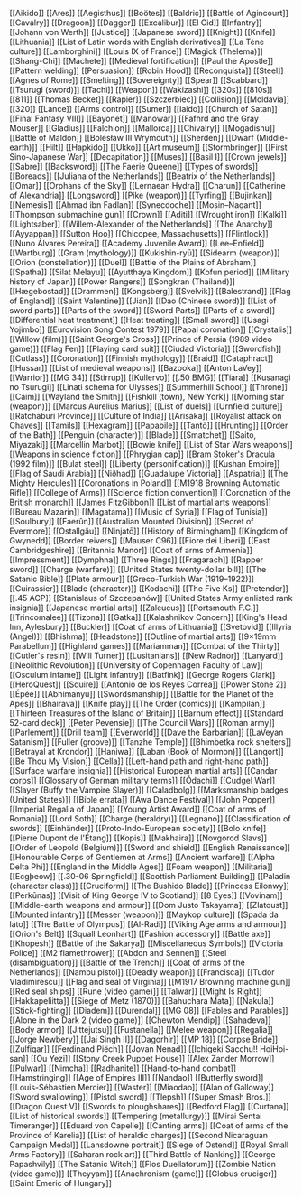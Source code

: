 [[Aikido]]
[[Ares]]
[[Aegisthus]]
[[Boötes]]
[[Baldric]]
[[Battle of Agincourt]]
[[Cavalry]]
[[Dragoon]]
[[Dagger]]
[[Excalibur]]
[[El Cid]]
[[Infantry]]
[[Johann von Werth]]
[[Justice]]
[[Japanese sword]]
[[Knight]]
[[Knife]]
[[Lithuania]]
[[List of Latin words with English derivatives]]
[[La Tène culture]]
[[Lamborghini]]
[[Louis IX of France]]
[[Magick (Thelema)]]
[[Shang-Chi]]
[[Machete]]
[[Medieval fortification]]
[[Paul the Apostle]]
[[Pattern welding]]
[[Persuasion]]
[[Robin Hood]]
[[Reconquista]]
[[Steel]]
[[Agnes of Rome]]
[[Smelting]]
[[Sovereignty]]
[[Spear]]
[[Scabbard]]
[[Tsurugi (sword)]]
[[Tachi]]
[[Weapon]]
[[Wakizashi]]
[[320s]]
[[810s]]
[[811]]
[[Thomas Becket]]
[[Rapier]]
[[Szczerbiec]]
[[Collision]]
[[Moldavia]]
[[320]]
[[Lance]]
[[Arms control]]
[[Sumer]]
[[Iaido]]
[[Church of Satan]]
[[Final Fantasy VIII]]
[[Bayonet]]
[[Manowar]]
[[Fafhrd and the Gray Mouser]]
[[Gladius]]
[[Falchion]]
[[Mallorca]]
[[Chivalry]]
[[Mogadishu]]
[[Battle of Maldon]]
[[Bolesław III Wrymouth]]
[[Sherden]]
[[Dwarf (Middle-earth)]]
[[Hilt]]
[[Hapkido]]
[[Ukko]]
[[Art museum]]
[[Stormbringer]]
[[First Sino-Japanese War]]
[[Decapitation]]
[[Muses]]
[[Basil I]]
[[Crown jewels]]
[[Sabre]]
[[Backsword]]
[[The Faerie Queene]]
[[Types of swords]]
[[Boreads]]
[[Juliana of the Netherlands]]
[[Beatrix of the Netherlands]]
[[Omar]]
[[Orphans of the Sky]]
[[Lernaean Hydra]]
[[Charun]]
[[Catherine of Alexandria]]
[[Longsword]]
[[Pike (weapon)]]
[[Tyrfing]]
[[Bujinkan]]
[[Nemesis]]
[[Ahmad ibn Fadlan]]
[[Synecdoche]]
[[Mosin–Nagant]]
[[Thompson submachine gun]]
[[Crown]]
[[Aditi]]
[[Wrought iron]]
[[Kalki]]
[[Lightsaber]]
[[Willem-Alexander of the Netherlands]]
[[The Anarchy]]
[[Ayyappan]]
[[Sutton Hoo]]
[[Chicopee, Massachusetts]]
[[Flintlock]]
[[Nuno Álvares Pereira]]
[[Academy Juvenile Award]]
[[Lee–Enfield]]
[[Wartburg]]
[[Gram (mythology)]]
[[Kukishin-ryū]]
[[Sidearm (weapon)]]
[[Orion (constellation)]]
[[Duel]]
[[Battle of the Plains of Abraham]]
[[Spatha]]
[[Silat Melayu]]
[[Ayutthaya Kingdom]]
[[Kofun period]]
[[Military history of Japan]]
[[Power Rangers]]
[[Songkran (Thailand)]]
[[Hægebostad]]
[[Drammen]]
[[Kongsberg]]
[[Svelvik]]
[[Balestrand]]
[[Flag of England]]
[[Saint Valentine]]
[[Jian]]
[[Dao (Chinese sword)]]
[[List of sword parts]]
[[Parts of the sword]]
[[Sword Parts]]
[[Parts of a sword]]
[[Differential heat treatment]]
[[Heat treating]]
[[Small sword]]
[[Usagi Yojimbo]]
[[Eurovision Song Contest 1979]]
[[Papal coronation]]
[[Crystalis]]
[[Willow (film)]]
[[Saint George's Cross]]
[[Prince of Persia (1989 video game)]]
[[Flag Fen]]
[[Playing card suit]]
[[Ciudad Victoria]]
[[Swordfish]]
[[Cutlass]]
[[Coronation]]
[[Finnish mythology]]
[[Braid]]
[[Cataphract]]
[[Hussar]]
[[List of medieval weapons]]
[[Bazooka]]
[[Anton LaVey]]
[[Warrior]]
[[MG 34]]
[[Stirrup]]
[[Kullervo]]
[[.50 BMG]]
[[Tiara]]
[[Kusanagi no Tsurugi]]
[[Linati schema for Ulysses]]
[[Summerhill School]]
[[Throne]]
[[Caim]]
[[Wayland the Smith]]
[[Fishkill (town), New York]]
[[Morning star (weapon)]]
[[Marcus Aurelius Marius]]
[[List of duels]]
[[Urnfield culture]]
[[Ratchaburi Province]]
[[Culture of India]]
[[Arisaka]]
[[Royalist attack on Chaves]]
[[Tamils]]
[[Hexagram]]
[[Papabile]]
[[Tantō]]
[[Hrunting]]
[[Order of the Bath]]
[[Penguin (character)]]
[[Blade]]
[[Smatchet]]
[[Saito, Miyazaki]]
[[Marcellin Marbot]]
[[Bowie knife]]
[[List of Star Wars weapons]]
[[Weapons in science fiction]]
[[Phrygian cap]]
[[Bram Stoker's Dracula (1992 film)]]
[[Bulat steel]]
[[Liberty (personification)]]
[[Kushan Empire]]
[[Flag of Saudi Arabia]]
[[Niðhad]]
[[Guadalupe Victoria]]
[[Aspatria]]
[[The Mighty Hercules]]
[[Coronations in Poland]]
[[M1918 Browning Automatic Rifle]]
[[College of Arms]]
[[Science fiction convention]]
[[Coronation of the British monarch]]
[[James FitzGibbon]]
[[List of martial arts weapons]]
[[Bureau Mazarin]]
[[Magatama]]
[[Music of Syria]]
[[Flag of Tunisia]]
[[Soulbury]]
[[Faerûn]]
[[Australian Mounted Division]]
[[Secret of Evermore]]
[[Ostallgäu]]
[[Ninjatō]]
[[History of Birmingham]]
[[Kingdom of Gwynedd]]
[[Border reivers]]
[[Mauser C96]]
[[Fiore dei Liberi]]
[[East Cambridgeshire]]
[[Britannia Manor]]
[[Coat of arms of Armenia]]
[[Impressment]]
[[Dymphna]]
[[Three Rings]]
[[Fragarach]]
[[Rapper sword]]
[[Charge (warfare)]]
[[United States twenty-dollar bill]]
[[The Satanic Bible]]
[[Plate armour]]
[[Greco-Turkish War (1919–1922)]]
[[Cuirassier]]
[[Blade (character)]]
[[Kodachi]]
[[The Five Ks]]
[[Pretender]]
[[.45 ACP]]
[[Stanislaus of Szczepanów]]
[[United States Army enlisted rank insignia]]
[[Japanese martial arts]]
[[Zaleucus]]
[[Portsmouth F.C.]]
[[Trincomalee]]
[[Tizona]]
[[Gatka]]
[[Kalashnikov Concern]]
[[King's Head Inn, Aylesbury]]
[[Buckler]]
[[Coat of arms of Lithuania]]
[[Svetovid]]
[[Illyria (Angel)]]
[[Bhishma]]
[[Headstone]]
[[Outline of martial arts]]
[[9×19mm Parabellum]]
[[Highland games]]
[[Mariamman]]
[[Combat of the Thirty]]
[[Cutler's resin]]
[[Will Turner]]
[[Lusitanians]]
[[New Radnor]]
[[Lanyard]]
[[Neolithic Revolution]]
[[University of Copenhagen Faculty of Law]]
[[Osculum infame]]
[[Light infantry]]
[[Batfink]]
[[George Rogers Clark]]
[[HeroQuest]]
[[Squire]]
[[Antonio de los Reyes Correa]]
[[Power Stone 2]]
[[Épée]]
[[Abhimanyu]]
[[Swordsmanship]]
[[Battle for the Planet of the Apes]]
[[Bhairava]]
[[Knife play]]
[[The Order (comics)]]
[[Kampilan]]
[[Thirteen Treasures of the Island of Britain]]
[[Barnum effect]]
[[Standard 52-card deck]]
[[Peter Pevensie]]
[[The Council Wars]]
[[Roman army]]
[[Parlement]]
[[Drill team]]
[[Everworld]]
[[Dave the Barbarian]]
[[LaVeyan Satanism]]
[[Fuller (groove)]]
[[Tanzhe Temple]]
[[Bhimbetka rock shelters]]
[[Betrayal at Krondor]]
[[Haniwa]]
[[Laban (Book of Mormon)]]
[[Langort]]
[[Be Thou My Vision]]
[[Cella]]
[[Left-hand path and right-hand path]]
[[Surface warfare insignia]]
[[Historical European martial arts]]
[[Candar corps]]
[[Glossary of German military terms]]
[[Ōdachi]]
[[Cudgel War]]
[[Slayer (Buffy the Vampire Slayer)]]
[[Caladbolg]]
[[Marksmanship badges (United States)]]
[[Bible errata]]
[[Awa Dance Festival]]
[[John Popper]]
[[Imperial Regalia of Japan]]
[[Young Artist Award]]
[[Coat of arms of Romania]]
[[Lord Soth]]
[[Charge (heraldry)]]
[[Legnano]]
[[Classification of swords]]
[[Einhänder]]
[[Proto-Indo-European society]]
[[Bolo knife]]
[[Pierre Dupont de l'Étang]]
[[Kopis]]
[[Makhaira]]
[[Novgorod Slavs]]
[[Order of Leopold (Belgium)]]
[[Sword and shield]]
[[English Renaissance]]
[[Honourable Corps of Gentlemen at Arms]]
[[Ancient warfare]]
[[Alpha Delta Phi]]
[[England in the Middle Ages]]
[[Foam weapon]]
[[Militaria]]
[[Ecgþeow]]
[[.30-06 Springfield]]
[[Scottish Parliament Building]]
[[Paladin (character class)]]
[[Cruciform]]
[[The Bushido Blade]]
[[Princess Eilonwy]]
[[Perkūnas]]
[[Visit of King George IV to Scotland]]
[[8 Eyes]]
[[Vovinam]]
[[Middle-earth weapons and armour]]
[[Dom Justo Takayama]]
[[Zlatoust]]
[[Mounted infantry]]
[[Messer (weapon)]]
[[Maykop culture]]
[[Spada da lato]]
[[The Battle of Olympus]]
[[Al-Radi]]
[[Viking Age arms and armour]]
[[Orion's Belt]]
[[Squall Leonhart]]
[[Fashion accessory]]
[[Battle axe]]
[[Khopesh]]
[[Battle of the Sakarya]]
[[Miscellaneous Symbols]]
[[Victoria Police]]
[[M2 flamethrower]]
[[Abdon and Sennen]]
[[Steel (disambiguation)]]
[[Battle of the Trench]]
[[Coat of arms of the Netherlands]]
[[Nambu pistol]]
[[Deadly weapon]]
[[Francisca]]
[[Tudor Vladimirescu]]
[[Flag and seal of Virginia]]
[[M1917 Browning machine gun]]
[[Red seal ships]]
[[Rune (video game)]]
[[Talwar]]
[[Might Is Right]]
[[Hakkapeliitta]]
[[Siege of Metz (1870)]]
[[Bahuchara Mata]]
[[Nakula]]
[[Stick-fighting]]
[[Diadem]]
[[Durendal]]
[[MG 08]]
[[Fables and Parables]]
[[Alone in the Dark 2 (video game)]]
[[Chewton Mendip]]
[[Sahadeva]]
[[Body armor]]
[[Jittejutsu]]
[[Fustanella]]
[[Melee weapon]]
[[Regalia]]
[[Jorge Newbery]]
[[Jai Singh II]]
[[Dagorhir]]
[[MP 18]]
[[Corpse Bride]]
[[Zulfiqar]]
[[Ferdinand Piëch]]
[[Jovan Nenad]]
[[Ichigeki Sacchu!! HoiHoi-san]]
[[Ou Yezi]]
[[Stony Creek Puppet House]]
[[Alex Zander Morrow]]
[[Pulwar]]
[[Nimcha]]
[[Radhanite]]
[[Hand-to-hand combat]]
[[Hamstringing]]
[[Age of Empires III]]
[[Nandao]]
[[Butterfly sword]]
[[Louis-Sébastien Mercier]]
[[Waster]]
[[Miaodao]]
[[Alan of Galloway]]
[[Sword swallowing]]
[[Pistol sword]]
[[Tlepsh]]
[[Super Smash Bros.]]
[[Dragon Quest V]]
[[Swords to ploughshares]]
[[Bedford Flag]]
[[Curtana]]
[[List of historical swords]]
[[Tempering (metallurgy)]]
[[Mirai Sentai Timeranger]]
[[Eduard von Capelle]]
[[Canting arms]]
[[Coat of arms of the Province of Karelia]]
[[List of heraldic charges]]
[[Second Nicaraguan Campaign Medal]]
[[Lansdowne portrait]]
[[Siege of Ostend]]
[[Royal Small Arms Factory]]
[[Saharan rock art]]
[[Third Battle of Nanking]]
[[George Papashvily]]
[[The Satanic Witch]]
[[Flos Duellatorum]]
[[Zombie Nation (video game)]]
[[Theyyam]]
[[Anachronism (game)]]
[[Globus cruciger]]
[[Saint Emeric of Hungary]]
